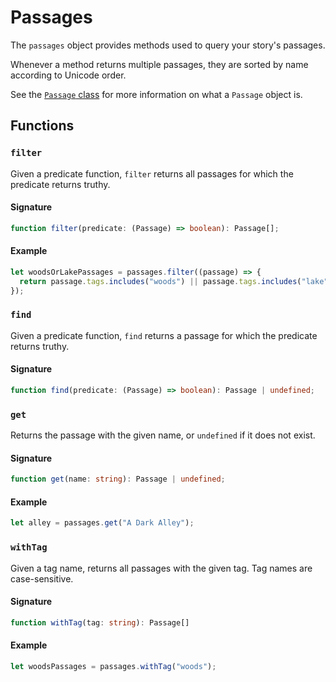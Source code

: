 # Passages

The `passages` object provides methods used to query your story's passages.

Whenever a method returns multiple passages, they are sorted by name according to Unicode order.

See the [`Passage` class] for more information on what a `Passage` object is.

[`Passage` class]: ./types#passage

## Functions

### `filter`

Given a predicate function, `filter` returns all passages for which the predicate returns truthy.

#### Signature

```ts
function filter(predicate: (Passage) => boolean): Passage[];
```

#### Example

```js
let woodsOrLakePassages = passages.filter((passage) => {
  return passage.tags.includes("woods") || passage.tags.includes("lake");
});
```

### `find`

Given a predicate function, `find` returns a passage for which the predicate returns truthy.

#### Signature

```ts
function find(predicate: (Passage) => boolean): Passage | undefined;
```

### `get`

Returns the passage with the given name, or `undefined` if it does not exist.

#### Signature

```ts
function get(name: string): Passage | undefined;
```

#### Example

```js
let alley = passages.get("A Dark Alley");
```

### `withTag`

Given a tag name, returns all passages with the given tag.
Tag names are case-sensitive.

#### Signature

```ts
function withTag(tag: string): Passage[]
```

#### Example

```js
let woodsPassages = passages.withTag("woods");
```
